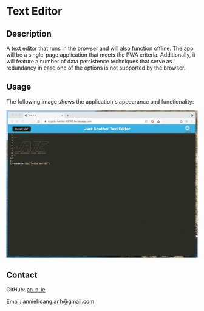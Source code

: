 # Text Editor

## Description

A text editor that runs in the browser and will also function offline. The app will be a single-page application that meets the PWA criteria. Additionally, it will feature a number of data persistence techniques that serve as redundancy in case one of the options is not supported by the browser.

## Usage

The following image shows the application's appearance and functionality:

![JATE](./Assets/00-demo.gif)

## Contact

GitHub: [an-n-ie](https://github.com/an-n-ie)

Email: anniehoang.anh@gmail.com

